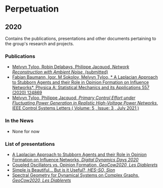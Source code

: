 # Perpetuation

## 2020

Contains the publications, presentations and other documents pertaining to the group's research and projects.

### Publications

* [Melvyn Tyloo, Robin Delabays, Philippe Jacquod, *Network Reconstruction with Ambient Noise*, (submitted)](https://github.com/GeeeHesso/Perpetuation/tree/master/2020/Papers/ambient_noise)
* [Fabian Baumann, Igor. M Sokolov, Melvyn Tyloo, * A Laplacian Approach to Stubborn Agents and their Role in Opinion Formation on Influence Networks*, Physica A: Statistical Mechanics and its Applications 557 (2020) 124869](https://github.com/GeeeHesso/Perpetuation/tree/master/2020/Papers/physica_a)
* [Melvyn Tyloo, Philippe Jacquod, *Primary Control Effort under Fluctuating Power Generation in Realistic High-Voltage Power Networks*,  IEEE Control Systems Letters ( Volume: 5 , Issue: 3 , July 2021 )](https://github.com/GeeeHesso/Perpetuation/tree/master/2020/Papers/LCSS)

### In the News

* None for now

### List of presentations

* [A Laplacian Approach to Stubborn Agents and their Role in Opinion Formation on Influence Networks, *Digital Dynamics Days 2020*](https://github.com/GeeeHesso/Perpetuation/tree/master/2020/Presentations/ex)
* [Coupled Oscillators vs. Opinion Formation, *GeoCow2020, Les Diablerets*](https://github.com/GeeeHesso/Perpetuation/tree/master/2020/Presentations/GeoCow_poster_Tyloo)
* [Simple is Beautiful... But is it Useful?, *HES-SO, Sion*](https://github.com/GeeeHesso/Perpetuation/tree/master/2020/Presentations/simple_beautiful)
* [Spectral Geometry for Dynamical Systems on Complex Graphs, *GeoCow2020, Les Diablerets*](https://github.com/GeeeHesso/Perpetuation/tree/master/2020/Presentations/GeoCow2020)
